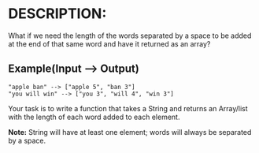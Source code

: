 # DESCRIPTION:

What if we need the length of the words separated by a space to be added at the end of that same word and have it returned as an array?

## Example(Input --> Output)

```
"apple ban" --> ["apple 5", "ban 3"]
"you will win" --> ["you 3", "will 4", "win 3"]
```

Your task is to write a function that takes a String and returns an Array/list with the length of each word added to each element.

**Note:** String will have at least one element; words will always be separated by a space.
